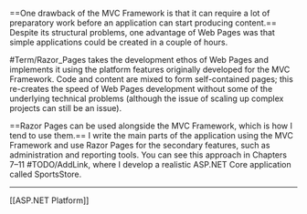 ==One drawback of the MVC Framework is that it can require a lot of preparatory work before an application
can start producing content.== Despite its structural problems, one advantage of Web Pages was that simple
applications could be created in a couple of hours.

#Term/Razor_Pages takes the development ethos of Web Pages and implements it using the platform features
originally developed for the MVC Framework. Code and content are mixed to form self-contained pages;
this re-creates the speed of Web Pages development without some of the underlying technical problems
(although the issue of scaling up complex projects can still be an issue).

==Razor Pages can be used alongside the MVC Framework, which is how I tend to use them.== I write the
main parts of the application using the MVC Framework and use Razor Pages for the secondary features,
such as administration and reporting tools. You can see this approach in Chapters 7–11 #TODO/AddLink, where I develop a
realistic ASP.NET Core application called SportsStore.

---

[[ASP.NET Platform]]